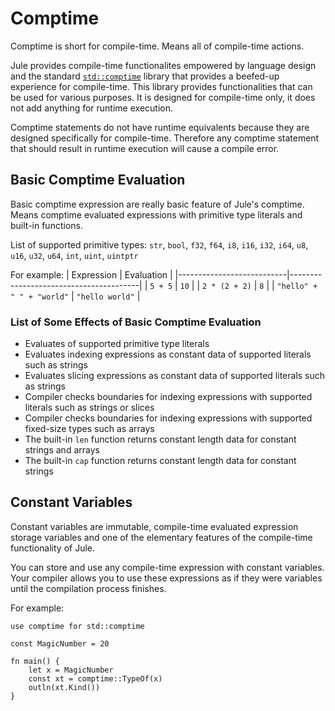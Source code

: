 # Comptime

Comptime is short for compile-time. Means all of compile-time actions.

Jule provides compile-time functionalites empowered by language design and the standard [`std::comptime`](/std/comptime) library that provides a beefed-up experience for compile-time. This library provides functionalities that can be used for various purposes. It is designed for compile-time only, it does not add anything for runtime execution.

Comptime statements do not have runtime equivalents because they are designed specifically for compile-time. Therefore any comptime statement that should result in runtime execution will cause a compile error.

## Basic Comptime Evaluation

Basic comptime expression are really basic feature of Jule's comptime. Means comptime evaluated expressions with primitive type literals and built-in functions.

List of supported primitive types: `str`, `bool`, `f32`, `f64`, `i8`, `i16`, `i32`, `i64`, `u8`, `u16`, `u32`, `u64`, `int`, `uint`, `uintptr`

For example:
| Expression                | Evaluation                             |
|---------------------------|----------------------------------------|
| `5 + 5`                   | `10`                                   |
| `2 * (2 + 2)`             | `8`                                    |
| `"hello" + " " + "world"` | `"hello world"`                        |

### List of Some Effects of Basic Comptime Evaluation

- Evaluates of supported primitive type literals
- Evaluates indexing expressions as constant data of supported literals such as strings
- Evaluates slicing expressions as constant data of supported literals such as strings
- Compiler checks boundaries for indexing expressions with supported literals such as strings or slices
- Compiler checks boundaries for indexing expressions with supported fixed-size types such as arrays
- The built-in `len` function returns constant length data for constant strings and arrays
- The built-in `cap` function returns constant length data for constant strings

## Constant Variables

Constant variables are immutable, compile-time evaluated expression storage variables and one of the elementary features of the compile-time functionality of Jule.

You can store and use any compile-time expression with constant variables. Your compiler allows you to use these expressions as if they were variables until the compilation process finishes.

For example:
```jule
use comptime for std::comptime

const MagicNumber = 20

fn main() {
    let x = MagicNumber
    const xt = comptime::TypeOf(x)
    outln(xt.Kind())
}
```